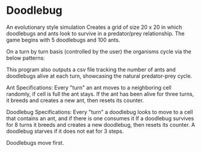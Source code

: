 # Doodlebug
An evolutionary style simulation
Creates a grid of size 20 x 20 in which doodlebugs and ants look to survive in a predator/prey relationship. The game begins with 5 doodlebugs and 100 ants.

On a turn by turn basis (controlled by the user) the organisms cycle via the below patterns: 

This program also outputs a csv file tracking the number of ants and doodlebugs alive at each turn, showcasing the natural predator-prey cycle. 

Ant Specifications:
Every "turn" an ant moves to a neighboring cell randomly, if cell is full the ant stays. 
If the ant has been alive for three turns, it breeds and creates a new ant, then resets its counter.

Doodlebug Specifications:
Every "turn" a doodlebug looks to move to a cell that contains an ant, and if there is one consumes it
If a doodlebug survives for 8 turns it breeds and creates a new doodlebug, then resets its counter.
A doodlebug starves if it does not eat for 3 steps.

Doodlebugs move first.
